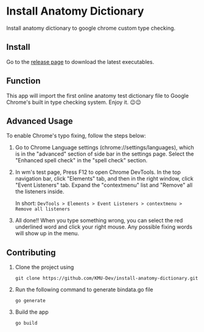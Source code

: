 # Install Anatomy Dictionary

Install anatomy dictionary to google chrome custom type checking.

## Install

Go to the [release page](https://github.com/KMU-Dev/install-anatomy-dictionary/releases/latest) to download the latest executables.

## Function

This app will import the first online anatomy test dictionary file to Google Chrome's built in type checking system.
Enjoy it. :wink::wink:

## Advanced Usage

To enable Chrome's typo fixing, follow the steps below:

1. Go to Chrome Language settings (chrome://settings/languages), which is in the "advanced" section of side bar in the settings page.
Select the "Enhanced spell check" in the "spell check" section.

2. In wm's test page, Press F12 to open Chrome DevTools.
In the top navigation bar, click "Elements" tab, and then in the right window, click "Event Listeners" tab.
Expand the "contextmenu" list and "Remove" all the listeners inside.

    In short: `DevTools > Elements > Event Listeners > contextmenu > Remove all listeners`

3. All done!! When you type something wrong, you can select the red underlined word and click your right mouse.
Any possible fixing words will show up in the menu.

## Contributing

1. Clone the project using

    ```git clone https://github.com/KMU-Dev/install-anatomy-dictionary.git```

2. Run the following command to generate bindata.go file

    ```go generate```

3. Build the app

    ```go build```
